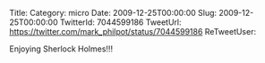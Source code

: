 Title: 
Category: micro
Date: 2009-12-25T00:00:00
Slug: 2009-12-25T00:00:00
TwitterId: 7044599186
TweetUrl: https://twitter.com/mark_philpot/status/7044599186
ReTweetUser: 

Enjoying Sherlock Holmes!!!